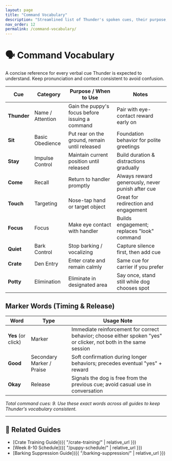 ```yaml
---
layout: page
title: "Command Vocabulary"
description: "Streamlined list of Thunder's spoken cues, their purpose, and usage notes"
nav_order: 12
permalink: /command-vocabulary/
---
```


# 🗣️ Command Vocabulary

A concise reference for every verbal cue Thunder is expected to understand. Keep pronunciation and context consistent to avoid confusion.

| Cue | Category | Purpose / When to Use | Notes |
| --- | --- | --- | --- |
| **Thunder** | Name / Attention | Gain the puppy's focus before issuing a command | Pair with eye-contact reward early on |
| **Sit** | Basic Obedience | Put rear on the ground, remain until released | Foundation behavior for polite greetings |
| **Stay** | Impulse Control | Maintain current position until released | Build duration & distractions gradually |
| **Come** | Recall | Return to handler promptly | Always reward generously, never punish after cue |
| **Touch** | Targeting | Nose-tap hand or target object | Great for redirection and engagement |
| **Focus** | Focus | Make eye contact with handler | Builds engagement; replaces "look" command |
| **Quiet** | Bark Control | Stop barking / vocalizing | Capture silence first, then add cue |
| **Crate** | Den Entry | Enter crate and remain calmly | Same cue for carrier if you prefer |
| **Potty** | Elimination | Eliminate in designated area | Say once, stand still while dog chooses spot |

## Marker Words (Timing & Release)

| Word | Type | Usage Note |
| --- | --- | --- |
| **Yes** (or click) | Marker | Immediate reinforcement for correct behavior; choose either spoken "yes" or clicker, not both in the same session |
| **Good** | Secondary Marker / Praise | Soft confirmation during longer behaviors; precedes eventual "yes" + reward |
| **Okay** | Release | Signals the dog is free from the previous cue; avoid casual use in conversation |

*Total command cues: 9. Use these exact words across all guides to keep Thunder's vocabulary consistent.*

---

## 🔗 Related Guides

- [Crate Training Guide]({{ "/crate-training/" | relative_url }})
- [Week 8-10 Schedule]({{ "/puppy-schedule/" | relative_url }})
- [Barking Suppression Guide]({{ "/barking-suppression/" | relative_url }})